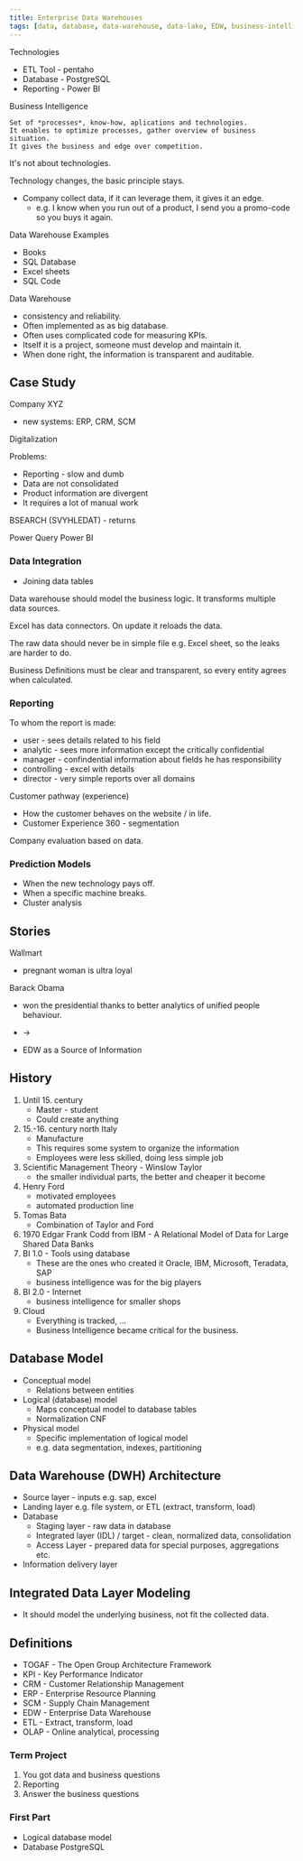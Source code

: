 ```yaml
---
title: Enterprise Data Warehouses
tags: [data, database, data-warehouse, data-lake, EDW, business-intelligence, BI]
---
```


Technologies
* ETL Tool - pentaho
* Database - PostgreSQL
* Reporting - Power BI

Business Intelligence

    Set of *processes*, know-how, aplications and technologies.
    It enables to optimize processes, gather overview of business situation.
    It gives the business and edge over competition.

It's not about technologies.

Technology changes, the basic principle stays.
* Company collect data, if it can leverage them, it gives it an edge.
    * e.g. I know when you run out of a product, I send you a promo-code so you buys it again.


Data Warehouse Examples
* Books
* SQL Database
* Excel sheets
* SQL Code

Data Warehouse
* consistency and reliability.
* Often implemented as as big database.
* Often uses complicated code for measuring KPIs.
* Itself it is a project, someone must develop and maintain it.
* When done right, the information is transparent and auditable.

## Case Study

Company XYZ
* new systems: ERP, CRM, SCM

Digitalization

Problems:
* Reporting - slow and dumb
* Data are not consolidated
* Product information are divergent
* It requires a lot of manual work

BSEARCH (SVYHLEDAT) - returns

Power Query
Power BI

### Data Integration
* Joining data tables

Data warehouse should model the business logic.
It transforms multiple data sources.

Excel has data connectors.
On update it reloads the data.

The raw data should never be in simple file e.g. Excel sheet, so the leaks are harder to do.


Business Definitions must be clear and transparent, so every entity agrees when calculated.

### Reporting

To whom the report is made:
* user - sees details related to his field
* analytic - sees more information except the critically confidential
* manager - confindential information about fields he has responsibility
* controlling - excel with details
* director - very simple reports over all domains


Customer pathway (experience)
* How the customer behaves on the website / in life.
* Customer Experience 360 - segmentation


Company evaluation based on data.

### Prediction Models

* When the new technology pays off.
* When a specific machine breaks.
* Cluster analysis


## Stories

Wallmart
* pregnant woman is ultra loyal

Barack Obama
* won the presidential thanks to better analytics of unified people behaviour.
* ->

* EDW as a Source of Information

## History

1. Until 15. century
    * Master - student
    * Could create anything
2. 15.-16. century north Italy
    * Manufacture
    * This requires some system to organize the information
    * Employees were less skilled, doing less simple job
3. Scientific Management Theory - Winslow Taylor
    * the smaller individual parts, the better and cheaper it become
4. Henry Ford
    * motivated employees
    * automated production line
5. Tomas Bata
    * Combination of Taylor and Ford
6. 1970 Edgar Frank Codd from IBM - A Relational Model of Data for Large Shared Data Banks
7. BI 1.0 - Tools using database
    * These are the ones who created it Oracle, IBM, Microsoft, Teradata, SAP
    * business intelligence was for the big players
8. BI 2.0 - Internet
    * business intelligence for smaller shops
9. Cloud
    * Everything is tracked, ...
    * Business Intelligence became critical for the business.


## Database Model

* Conceptual model
    * Relations between entities
* Logical (database) model
    * Maps conceptual model to database tables
    * Normalization CNF
* Physical model
    * Specific implementation of logical model
    * e.g. data segmentation, indexes, partitioning

## Data Warehouse (DWH) Architecture

* Source layer - inputs e.g. sap, excel
* Landing layer e.g. file system, or ETL (extract, transform, load)
* Database
    * Staging layer - raw data in database
    * Integrated layer (IDL) / target - clean, normalized data, consolidation
    * Access Layer - prepared data for special purposes, aggregations etc.
* Information delivery layer

## Integrated Data Layer Modeling

* It should model the underlying business, not fit the collected data.

## Definitions

* TOGAF - The Open Group Architecture Framework
* KPI - Key Performance Indicator
* CRM - Customer Relationship Management
* ERP - Enterprise Resource Planning
* SCM - Supply Chain Management
* EDW - Enterprise Data Warehouse
* ETL - Extract, transform, load
* OLAP - Online analytical, processing

### Term Project

1. You got data and business questions
2. Reporting
3. Answer the business questions

### First Part

* Logical database model
* Database PostgreSQL
